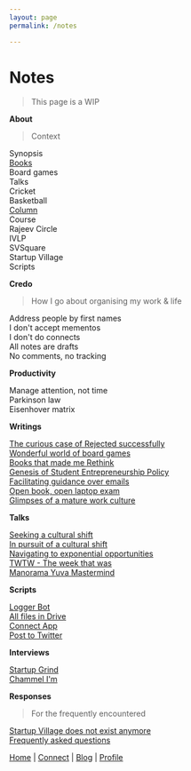 ```yaml
---
layout: page
permalink: /notes

---
```


# Notes

> This page is a WIP

**About**

> Context

Synopsis <br>
[Books](https://medium.com/@sijokuruvilla/books-e3696a310a12) <br>
Board games <br>
Talks <br>
Cricket <br>
Basketball <br>
[Column](https://notes.sijokuruvilla.in/number-column-maatrbhuumi)<br>
Course <br>
Rajeev Circle <br>
IVLP <br>
SVSquare <br>
Startup Village <br>
Scripts <br>

**Credo**

> How I go about organising my work & life

Address people by first names <br>
I don't accept mementos <br>
I don't do connects <br>
All notes are drafts <br>
No comments, no tracking <br>

**Productivity**

Manage attention, not time <br>
Parkinson law <br>
Eisenhover matrix <br>

**Writings**

[The curious case of Rejected successfully](https://medium.com/@sijokuruvilla/the-curious-case-of-rejected-successfully-399c9cd0599e) <br>
[Wonderful world of board games](https://medium.com/@sijokuruvilla/wonderful-world-of-strategy-board-games-4227a40626df)<br>
[Books that made me Rethink](https://notes.sijokuruvilla.in/books-that-made-me-rethink)<br>
[Genesis of Student Entrepreneurship Policy](https://medium.com/@sijokuruvilla/genesis-of-sep-6453d840c086)<br>
[Facilitating guidance over emails](https://medium.com/@sijokuruvilla/wetech-qualcomm-scholarship-65a85e8e3ab0)<br>
[Open book, open laptop exam](https://notes.sijokuruvilla.in/number-ent101-end-term-exam)<br>
[Glimpses of a mature work culture](https://notes.sijokuruvilla.in/glimpses-of-a-mature-work-culture)<br>

**Talks**

[Seeking a cultural shift](https://www.youtube.com/watch?v=lZIc0ygfsJ0)<br>
[In pursuit of a cultural shift](https://www.youtube.com/watch?v=N4gYz51OYAs)<br>
[Navigating to exponential opportunities](https://www.youtube.com/watch?v=gIR2T1LAZjs)<br>
[TWTW - The week that was](https://www.youtube.com/watch?v=UD64fm8LPDk)<br>
[Manorama Yuva Mastermind](https://www.youtube.com/watch?v=XZKL2JGNM3M)<br>

**Scripts**

[Logger Bot](https://notes.sijokuruvilla.in/telegram-logger-bot)<br>
[All files in Drive](https://notes.sijokuruvilla.in/script-all-files-in-drive)<br>
[Connect App](https://notes.sijokuruvilla.in/script-connect-app)<br>
[Post to Twitter](https://notes.sijokuruvilla.in/script-post-to-twitter)<br>

**Interviews**

[Startup Grind](https://www.youtube.com/watch?v=jMv5LJzaRKU)<br>
[Chammel I'm](https://www.youtube.com/watch?v=l5dQ9MMs0Ss) <br>

**Responses**

> For the frequently encountered

[Startup Village does not exist anymore](https://medium.com/@sijokuruvilla/i-receive-several-queries-related-to-startup-village-3383e324a346)<br>
[Frequently asked questions](https://www.sijokuruvilla.in/faq)<br>

[Home](https://www.sijokuruvilla.in/) \| [Connect](https://www.sijokuruvilla.in/connect) \| [Blog](http://notes.sijokuruvilla.in/)  \| [Profile](https://www.sijokuruvilla.in/profile)


<!--

Know
Connect 

Connect
Now
About
 
Writings
Columns
Rethink

Books
Boardgames
Productivity

Talks
Media
Work

Index

* About me
* What am I upto now
* Best way to reach me

Credo

* I still receive queries from Startup Village
* I don't accept mementos
* I don't read newspapers

Articles

* Articles
* Rethink manifesto
* Personal credo

-->
